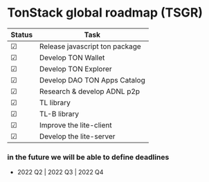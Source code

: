 # TonStack global roadmap (TSGR)

| Status  | Task                            |
|---------|---------------------------------|
| ☑       | Release javascript ton package  |
| ☑       | Develop TON Wallet              |
| ☑       | Develop TON Explorer            |
| ☑       | Develop DAO TON Apps Catalog    |
| ☑       | Research & develop ADNL p2p     |
| ☑       | TL library                      |
| ☑       | TL-B library                    |
| ☑       | Improve the lite-client         |
| ☑       | Develop the lite-server         |


### in the future we will be able to define deadlines
- 2022 Q2 | 2022 Q3 | 2022 Q4

